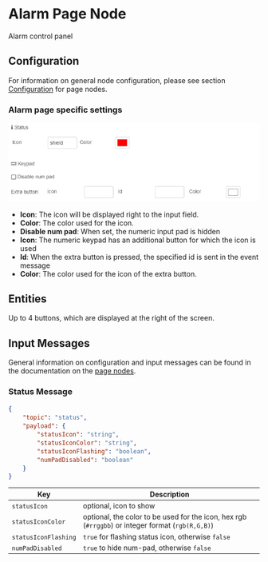 # Alarm Page Node

Alarm control panel

## Configuration

For information on general node configuration, please see section [Configuration](./page-nodes.md#configuration) for page nodes.

### Alarm page specific settings

![image](img/page-node-alarm_config.png)

-   **Icon**: The icon will be displayed right to the input field.<br/>
-   **Color**: The color used for the icon.<br/>
-   **Disable num pad**: When set, the numeric input pad is hidden<br/>
-   **Icon**: The numeric keypad has an additional button for which the icon is used<br/>
-   **Id**: When the extra button is pressed, the specified id is sent in the event message<br/>
-   **Color**: The color used for the icon of the extra button.<br/>

## Entities

Up to 4 buttons, which are displayed at the right of the screen.

## Input Messages

General information on configuration and input messages can be found in the documentation on the [page nodes](./page-nodes.md).

### Status Message

```json
{
    "topic": "status",
    "payload": {
        "statusIcon": "string",
        "statusIconColor": "string",
        "statusIconFlashing": "boolean",
        "numPadDisabled": "boolean"
    }
}
```

| Key | Description |
| --- | --- |
| `statusIcon` | optional, icon to show |
| `statusIconColor` | optional, the color to be used for the icon, hex rgb (`#rrggbb`) or integer format (`rgb(R,G,B)`) |
| `statusIconFlashing` | `true` for flashing status icon, otherwise `false` |
| `numPadDisabled` | `true` to hide num-pad, otherwise `false` |
